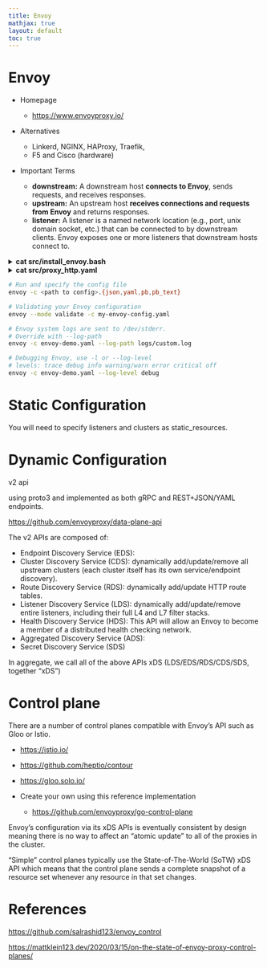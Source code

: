 ```yaml
---
title: Envoy
mathjax: true
layout: default
toc: true
---
```





# Envoy 


* Homepage
  * https://www.envoyproxy.io/


* Alternatives
  * Linkerd, NGINX, HAProxy, Traefik,
  * F5 and Cisco (hardware)


* Important Terms
  * **downstream:** A downstream host **connects to Envoy**, sends requests, and receives responses.
  * **upstream:** An upstream host **receives connections and requests from Envoy** and returns responses.
  * **listener:** A listener is a named network location (e.g., port, unix domain socket, etc.) that can be connected to by downstream clients. Envoy exposes one or more listeners that downstream hosts connect to.


<details>
<summary> <strong> cat src/install_envoy.bash </strong> </summary>

<p markdown="block">
```bash
{% include_relative src/install_envoy.bash  %}
````
</p></details>  



<details>
<summary> <strong> cat src/proxy_http.yaml </strong> </summary>

<p markdown="block">
```yaml
{% include_relative src/proxy_http.yaml %}
````
</p></details>





```bash
# Run and specify the config file
envoy -c <path to config>.{json,yaml,pb,pb_text}

# Validating your Envoy configuration 
envoy --mode validate -c my-envoy-config.yaml

# Envoy system logs are sent to /dev/stderr. 
# Override with --log-path
envoy -c envoy-demo.yaml --log-path logs/custom.log

# Debugging Envoy, use -l or --log-level
# levels: trace debug info warning/warn error critical off
envoy -c envoy-demo.yaml --log-level debug
```


# Static Configuration

You will need to specify listeners and clusters as static_resources.





# Dynamic Configuration

v2 api

using proto3 and implemented as both gRPC and REST+JSON/YAML endpoints.

https://github.com/envoyproxy/data-plane-api


The v2 APIs are composed of:

* Endpoint Discovery Service (EDS):
* Cluster Discovery Service (CDS):  dynamically add/update/remove all upstream clusters (each cluster itself has its own service/endpoint discovery).
* Route Discovery Service (RDS):  dynamically add/update HTTP route tables.
* Listener Discovery Service (LDS):  dynamically add/update/remove entire listeners, including their full L4 and L7 filter stacks.
* Health Discovery Service (HDS):  This API will allow an Envoy to become a member of a distributed health checking network.
* Aggregated Discovery Service (ADS):
* Secret Discovery Service (SDS)

In aggregate, we call all of the above APIs xDS  (LDS/EDS/RDS/CDS/SDS, together “xDS”)





# Control plane


There are a number of control planes compatible with Envoy’s API such as Gloo or Istio.
* https://istio.io/
* https://github.com/heptio/contour
* https://gloo.solo.io/

* Create your own using this reference implementation
    * https://github.com/envoyproxy/go-control-plane




 Envoy’s configuration via its xDS APIs is eventually consistent by design meaning there is no way to affect an “atomic update” to all of the proxies in the cluster.




“Simple” control planes typically use the State-of-The-World (SoTW) xDS API which means that the control plane sends a complete snapshot of a resource set whenever any resource in that set changes.




# References


https://github.com/salrashid123/envoy_control

https://mattklein123.dev/2020/03/15/on-the-state-of-envoy-proxy-control-planes/